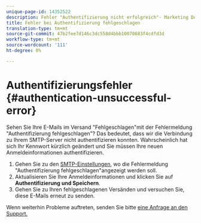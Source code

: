 ```yaml
---
unique-page-id: 14352522
description: Fehler "Authentifizierung nicht erfolgreich"- Marketing Docs - Produktdokumentation
title: Fehler bei Authentifizierung fehlgeschlagen
translation-type: tm+mt
source-git-commit: 47b2fee7d146c3dc558d4bbb10070683f4cdfd3d
workflow-type: tm+mt
source-wordcount: '111'
ht-degree: 0%

---
```



# Authentifizierungsfehler {#authentication-unsuccessful-error}

Sehen Sie Ihre E-Mails im Versand &quot;Fehlgeschlagen&quot;mit der Fehlermeldung &quot;Authentifizierung fehlgeschlagen&quot;? Das bedeutet, dass wir die Verbindung zu Ihrem SMTP-Server nicht authentifizieren konnten. Wahrscheinlich hat sich Ihr Kennwort kürzlich geändert und Sie müssen Ihre neuen Anmeldeinformationen authentifizieren.

1. Gehen Sie zu den [SMTP-Einstellungen](http://toutapp.com/next#settings/email-servers/smtp/configure), wo die Fehlermeldung &quot;Authentifizierung fehlgeschlagen&quot;angezeigt werden soll.
1. Aktualisieren Sie Ihre Anmeldeinformationen und klicken Sie auf **Authentifizierung und Speichern**.
1. Gehen Sie zu Ihren fehlgeschlagenen Versänden und versuchen Sie, diese E-Mails erneut zu senden.

Wenn weiterhin Probleme auftreten, senden Sie bitte [eine Anfrage an den Support.](http://nation.marketo.com/community/support_solutions)